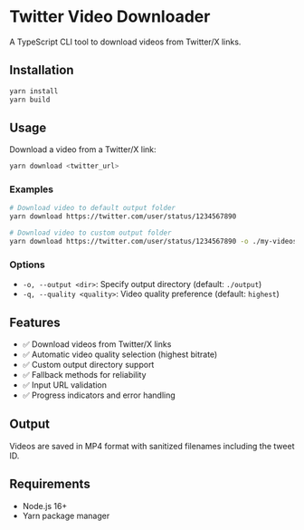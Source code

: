 # Twitter Video Downloader

A TypeScript CLI tool to download videos from Twitter/X links.

## Installation

```bash
yarn install
yarn build
```

## Usage

Download a video from a Twitter/X link:

```bash
yarn download <twitter_url>
```

### Examples

```bash
# Download video to default output folder
yarn download https://twitter.com/user/status/1234567890

# Download video to custom output folder
yarn download https://twitter.com/user/status/1234567890 -o ./my-videos
```

### Options

- `-o, --output <dir>`: Specify output directory (default: `./output`)
- `-q, --quality <quality>`: Video quality preference (default: `highest`)

## Features

- ✅ Download videos from Twitter/X links
- ✅ Automatic video quality selection (highest bitrate)
- ✅ Custom output directory support
- ✅ Fallback methods for reliability
- ✅ Input URL validation
- ✅ Progress indicators and error handling

## Output

Videos are saved in MP4 format with sanitized filenames including the tweet ID.

## Requirements

- Node.js 16+
- Yarn package manager